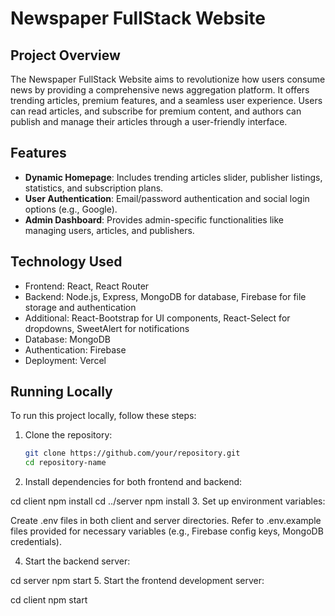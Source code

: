 # Newspaper FullStack Website

## Project Overview
The Newspaper FullStack Website aims to revolutionize how users consume news by providing a comprehensive news aggregation platform. It offers trending articles, premium features, and a seamless user experience. Users can read articles, and subscribe for premium content, and authors can publish and manage their articles through a user-friendly interface.

## Features
- **Dynamic Homepage**: Includes trending articles slider, publisher listings, statistics, and subscription plans.
- **User Authentication**: Email/password authentication and social login options (e.g., Google).
- **Admin Dashboard**: Provides admin-specific functionalities like managing users, articles, and publishers.

## Technology Used
- Frontend: React, React Router
- Backend: Node.js, Express, MongoDB for database, Firebase for file storage and authentication
- Additional: React-Bootstrap for UI components, React-Select for dropdowns, SweetAlert for notifications
- Database: MongoDB
- Authentication: Firebase
- Deployment: Vercel
  

## Running Locally
To run this project locally, follow these steps:

1. Clone the repository:
   ```bash
   git clone https://github.com/your/repository.git
   cd repository-name
2. Install dependencies for both frontend and backend:

cd client
npm install
cd ../server
npm install
3. Set up environment variables:

 Create .env files in both client and server directories.
Refer to .env.example files provided for necessary variables (e.g., Firebase config keys, MongoDB credentials).

4. Start the backend server:

cd server
npm start
5. Start the frontend development server:

cd client
npm start

